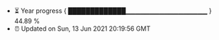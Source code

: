 - ⏳ Year progress { █████████████▁▁▁▁▁▁▁▁▁▁▁▁▁▁▁▁▁ } 44.89 %
- ⏰ Updated on Sun, 13 Jun 2021 20:19:56 GMT

